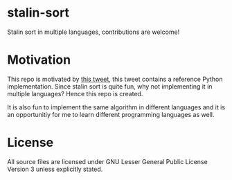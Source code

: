 # stalin-sort
Stalin sort in multiple languages, contributions are welcome!

# Motivation

This repo is motivated by [this tweet](https://twitter.com/CodingKaiser/status/1445635475599810572), this tweet contains a reference Python implementation. Since stalin sort is quite fun, why not implementing it in multiple languages? Hence this repo is created.

It is also fun to implement the same algorithm in different languages and it is an opportunitiy for me to learn different programming languages as well.

# License
All source files are licensed under GNU Lesser General Public License Version 3 unless explicitly stated.
